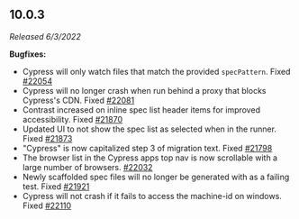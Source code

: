 ## 10.0.3

_Released 6/3/2022_

**Bugfixes:**

- Cypress will only watch files that match the provided `specPattern`. Fixed
  [#22054](https://github.com/cypress-io/cypress/issues/22054)
- Cypress will no longer crash when run behind a proxy that blocks Cypress's
  CDN. Fixed [#22081](https://github.com/cypress-io/cypress/issues/22081)
- Contrast increased on inline spec list header items for improved
  accessibility. Fixed
  [#21870](https://github.com/cypress-io/cypress/issues/21870)
- Updated UI to not show the spec list as selected when in the runner. Fixed
  [#21873](https://github.com/cypress-io/cypress/issues/21873)
- "Cypress" is now capitalized step 3 of migration text. Fixed
  [#21798](https://github.com/cypress-io/cypress/issues/21798)
- The browser list in the Cypress apps top nav is now scrollable with a large
  number of browsers.
  [#22032](https://github.com/cypress-io/cypress/issues/22032)
- Newly scaffolded spec files will no longer be generated with as a failing
  test. Fixed [#21921](https://github.com/cypress-io/cypress/issues/21921)
- Cypress will not crash if it fails to access the machine-id on windows. Fixed
  [#22110](https://github.com/cypress-io/cypress/issues/22110)

